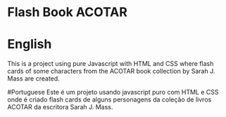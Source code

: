 # Flash Book ACOTAR

# English 
This is a project using pure Javascript with HTML and CSS where flash cards of some characters from the ACOTAR book collection by Sarah J. Mass are created.

#Portuguese
Este é um projeto usando javascript puro com HTML e CSS onde é criado flash cards de alguns personagens da coleção de livros ACOTAR da escritora Sarah J. Mass.
